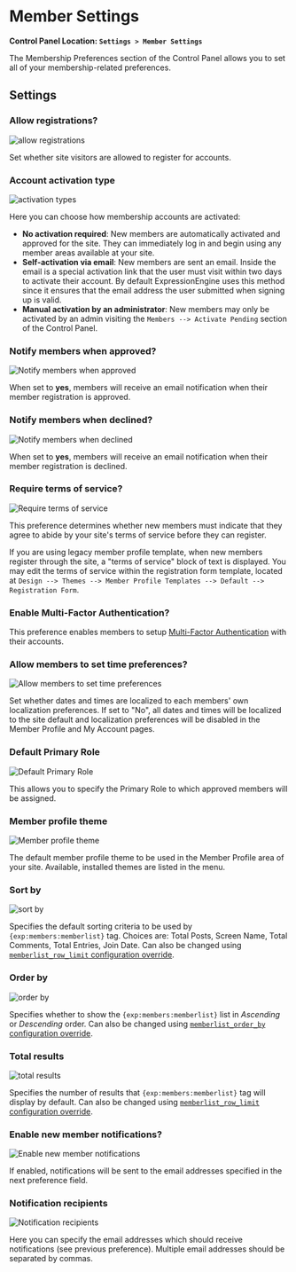 <!--
    This source file is part of the open source project
    ExpressionEngine User Guide (https://github.com/ExpressionEngine/ExpressionEngine-User-Guide)

    @link      https://expressionengine.com/
    @copyright Copyright (c) 2003-2020, Packet Tide, LLC (https://packettide.com)
    @license   https://expressionengine.com/license Licensed under Apache License, Version 2.0
-->

# Member Settings

**Control Panel Location: `Settings > Member Settings`**

The Membership Preferences section of the Control Panel allows you to set all of your membership-related preferences.

## Settings

### Allow registrations?

![allow registrations](/_images/members_allow_registrations.png)

Set whether site visitors are allowed to register for accounts.

### Account activation type

![activation types](/_images/members_activation_type.png)

Here you can choose how membership accounts are activated:

- **No activation required**: New members are automatically activated and approved for the site. They can immediately log in and begin using any member areas available at your site.
- **Self-activation via email**: New members are sent an email. Inside the email is a special activation link that the user must visit within two days to activate their account. By default ExpressionEngine uses this method since it ensures that the email address the user submitted when signing up is valid.
- **Manual activation by an administrator**: New members may only be activated by an admin visiting the `Members --> Activate Pending` section of the Control Panel.

### Notify members when approved?

![Notify members when approved](/_images/members_notify_approval.png)

When set to **yes**, members will receive an email notification when their member registration is approved.

### Notify members when declined?

![Notify members when declined](/_images/members_notify_decline.png)

When set to **yes**, members will receive an email notification when their member registration is declined.

### Require terms of service?

![Require terms of service](/_images/members_require_terms.png)

This preference determines whether new members must indicate that they agree to abide by your site's terms of service before they can register. 

If you are using legacy member profile template, when new members register through the site, a "terms of service" block of text is displayed. You may edit the terms of service within the registration form template, located at `Design --> Themes --> Member Profile Templates --> Default --> Registration Form`.

### Enable Multi-Factor Authentication?

This preference enables members to setup [Multi-Factor Authentication](member/mfa.md) with their accounts.

### Allow members to set time preferences?

![Allow members to set time preferences](/_images/members_time_prefs.png)

Set whether dates and times are localized to each members' own localization preferences. If set to "No", all dates and times will be localized to the site default and localization preferences will be disabled in the Member Profile and My Account pages.

### Default Primary Role

![Default Primary Role](/_images/members_default_role.png)

This allows you to specify the Primary Role to which approved members will be assigned.

### Member profile theme

![Member profile theme](/_images/member_profile_theme.png)

The default member profile theme to be used in the Member Profile area of your site. Available, installed themes are listed in the menu.

### Sort by

![sort by](/_images/member_sort_by.png)

Specifies the default sorting criteria to be used by `{exp:members:memberlist}` tag. Choices are: Total Posts, Screen Name, Total Comments, Total Entries, Join Date.
Can also be changed using [`memberlist_row_limit` configuration override](general/system-configuration-overrides.md#memberlist_row_limit).

### Order by

![order by](/_images/member_order_by.png)

Specifies whether to show the `{exp:members:memberlist}` list in _Ascending_ or _Descending_ order.
Can also be changed using [`memberlist_order_by` configuration override](general/system-configuration-overrides.md#memberlist_order_by).

### Total results

![total results](/_images/member_total_results.png)

Specifies the number of results that `{exp:members:memberlist}` tag will display by default.
Can also be changed using [`memberlist_row_limit` configuration override](general/system-configuration-overrides.md#memberlist_row_limit).

### Enable new member notifications?

![Enable new member notifications](/_images/member_new_notifications.png)

If enabled, notifications will be sent to the email addresses specified in the next preference field.

### Notification recipients

![Notification recipients](/_images/member_notification_recipients.png)

Here you can specify the email addresses which should receive notifications (see previous preference). Multiple email addresses should be separated by commas.
